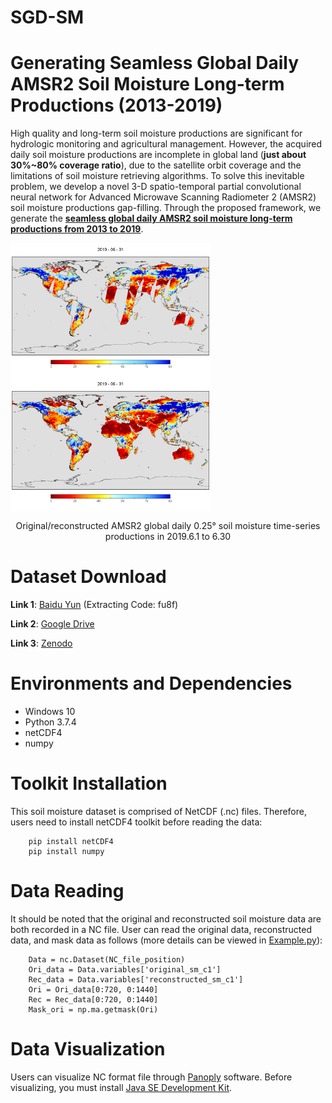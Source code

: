# SGD-SM
# Generating Seamless Global Daily AMSR2 Soil Moisture Long-term Productions (2013-2019)

High quality and long-term soil moisture productions are significant for hydrologic monitoring and agricultural management. 
However, the acquired daily soil moisture productions are incomplete in global land (**just about 30%~80% coverage ratio**),
 due to the satellite orbit coverage and the limitations of soil moisture retrieving algorithms. To solve this inevitable problem, 
 we develop a novel 3-D spatio-temporal partial convolutional neural network for Advanced Microwave Scanning Radiometer 2 (AMSR2) soil moisture productions gap-filling. 
 Through the proposed framework, we generate the [**seamless global daily AMSR2 soil moisture long-term productions from 2013 to 2019**](https://qzhang95.github.io/Projects/Global-Daily-Seamless-AMSR2/).

<img src="./figures/ori.gif" align=center width="320px"/><img src="./figures/rec.gif" align=center width="320px"/>

<center>Original/reconstructed AMSR2 global daily 0.25° soil moisture time-series productions in 2019.6.1 to 6.30</center>



# Dataset Download

**Link 1**: [Baidu Yun](https://pan.baidu.com/s/1SGdKmfgUgUBmcWse-cDsWg) (Extracting Code: fu8f)

**Link 2**: [Google Drive](https://drive.google.com/file/d/1pGoX12Va3k6o9ybIMBjpDDHLbcUShM1P/view?usp=sharing)

**Link 3**: [Zenodo](http://doi.org/10.5281/zenodo.3960425)


# Environments and Dependencies
* Windows 10
* Python 3.7.4
* netCDF4
* numpy


# Toolkit Installation
This soil moisture dataset is comprised of NetCDF (.nc) files. Therefore, users need to install netCDF4 toolkit before reading the data:
```
    pip install netCDF4
    pip install numpy
```

# Data Reading
It should be noted that the original and reconstructed soil moisture data are both recorded in a NC file. 
User can read the original data, reconstructed data, and mask data as follows (more details can be viewed in [Example.py](Example.py)):
```
    Data = nc.Dataset(NC_file_position)
    Ori_data = Data.variables['original_sm_c1']
    Rec_data = Data.variables['reconstructed_sm_c1']
    Ori = Ori_data[0:720, 0:1440]
    Rec = Rec_data[0:720, 0:1440]
    Mask_ori = np.ma.getmask(Ori)
```

# Data Visualization
Users can visualize NC format file through [Panoply](https://www.giss.nasa.gov/tools/panoply/download/) software. Before visualizing, you must install [Java SE Development Kit](https://www.oracle.com/java/technologies/javase/javase-jdk8-downloads.html).

